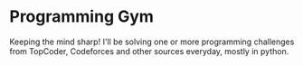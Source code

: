 Programming Gym
========================

Keeping the mind sharp!
I'll be solving one or more programming challenges from TopCoder, Codeforces and other sources everyday, mostly in python.